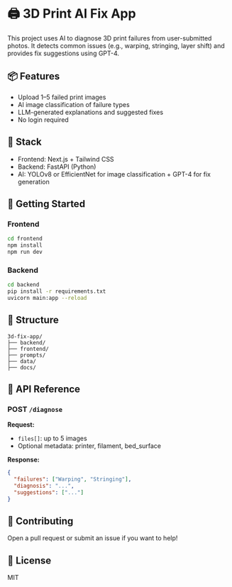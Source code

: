
# 🖨️ 3D Print AI Fix App

This project uses AI to diagnose 3D print failures from user-submitted photos. It detects common issues (e.g., warping, stringing, layer shift) and provides fix suggestions using GPT-4.

## 📦 Features

- Upload 1–5 failed print images
- AI image classification of failure types
- LLM-generated explanations and suggested fixes
- No login required

## 🧠 Stack

- Frontend: Next.js + Tailwind CSS
- Backend: FastAPI (Python)
- AI: YOLOv8 or EfficientNet for image classification + GPT-4 for fix generation

## 🚀 Getting Started

### Frontend

```bash
cd frontend
npm install
npm run dev
```

### Backend

```bash
cd backend
pip install -r requirements.txt
uvicorn main:app --reload
```

## 📂 Structure

```
3d-fix-app/
├── backend/
├── frontend/
├── prompts/
├── data/
├── docs/
```

## 🔧 API Reference

### POST `/diagnose`

**Request:**
- `files[]`: up to 5 images
- Optional metadata: printer, filament, bed_surface

**Response:**
```json
{
  "failures": ["Warping", "Stringing"],
  "diagnosis": "...",
  "suggestions": ["..."]
}
```

## 🤝 Contributing

Open a pull request or submit an issue if you want to help!

## 📄 License

MIT
